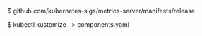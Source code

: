 $ github.com/kubernetes-sigs/metrics-server/manifests/release

$ kubectl kustomize . > components.yaml
